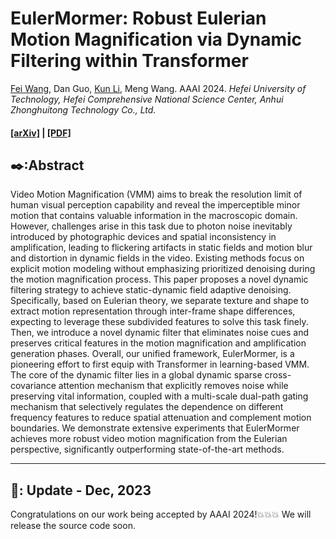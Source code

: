 # EulerMormer: Robust Eulerian Motion Magnification via Dynamic Filtering within Transformer
[Fei Wang](https://github.com/Jiafei127/), Dan Guo, [Kun Li](https://github.com/kunli-cs), Meng Wang. AAAI 2024.
*Hefei University of Technology, Hefei Comprehensive National Science Center, Anhui Zhonghuitong Technology Co., Ltd.*

#### [[arXiv]](https://arxiv.org/abs/2312.04152) | [[PDF]](https://arxiv.org/pdf/2312.04152.pdf)

## ✒️:Abstract
Video Motion Magnification (VMM) aims to break the resolution limit of human visual perception capability and reveal the imperceptible minor motion that contains valuable information in the macroscopic domain. However, challenges arise in this task due to photon noise inevitably introduced by photographic devices and spatial inconsistency in amplification, leading to flickering artifacts in static fields and motion blur and distortion in dynamic fields in the video. Existing methods focus on explicit motion modeling without emphasizing prioritized denoising during the motion magnification process. This paper proposes a novel dynamic filtering strategy to achieve static-dynamic field adaptive denoising. Specifically, based on Eulerian theory, we separate texture and shape to extract motion representation through inter-frame shape differences, expecting to leverage these subdivided features to solve this task finely. Then, we introduce a novel dynamic filter that eliminates noise cues and preserves critical features in the motion magnification and amplification generation phases. Overall, our unified framework, EulerMormer, is a pioneering effort to first equip with Transformer in learning-based VMM. The core of the dynamic filter lies in a global dynamic sparse cross-covariance attention mechanism that explicitly removes noise while preserving vital information, coupled with a multi-scale dual-path gating mechanism that selectively regulates the dependence on different frequency features to reduce spatial attenuation and complement motion boundaries. We demonstrate extensive experiments that EulerMormer achieves more robust video motion magnification from the Eulerian perspective, significantly outperforming state-of-the-art methods.

--- 

## 📅: Update - Dec, 2023
Congratulations on our work being accepted by AAAI 2024!💥💥💥
We will release the source code soon.


